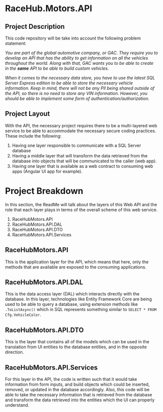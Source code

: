 # RaceHub.Motors.API

## Project Description
This code repository will be take into account the following problem statement:  

_You are part of the global automotive company, or GAC. They require you to develop an API that has the ability to get information on all the vehicles throughout the world. Along with that, GAC wants you to be able to create in the **same** API to be able to build custom vehicles._

_When it comes to the necessary data store, you have to use the latest SQL Server Express edition to be able to store the necessary vehicle information. Keep in mind, there will not be any PII being shared outside of the API, so there is no need to store any VIN information. However, you should be able to implement some form of authentication/authorization._

## Project Layout

With the API, the necessary project requires there to be a multi-layered web service to be able to accommodate the necessary secure coding practices. These include the following:

1. Having one layer responsible to communicate with a SQL Server database
2. Having a middle layer that will transform the data retrieved from the database into objects that will be communicated to the caller (web app).
3. Having one layer that is available as a web contract to consuming web apps (Angular UI app for example).

# Project Breakdown
In this section, the ReadMe will talk about the layers of this Web API and the role that each layer plays in terms of the overall scheme of this web service.

1. RaceHubMotors.API
2. RaceHubMotors.API.DAL
3. RaceHubMotors.API.DTO
4. RaceHubMotors.API.Services

## RaceHubMotors.API
This is the application layer for the API, which means that here, only the methods that are available are exposed to the consuming applications.

## RaceHubMotors.API.DAL
This is the data access layer (DAL) which interacts directly with the database. In this layer, technologies like Entity Framework Core are being used to be able to query a database, using extension methods like `.ToListAsync()` which in SQL represents something similar to `SELECT * FROM Cfg.VehicleColor`.

## RaceHubMotors.API.DTO
This is the layer that contains all of the models which can be used in the translation from UI entities to the database entities, and in the opposite direction.

## RaceHubMotors.API.Services
For this layer in the API, the code is written such that it would take information from form inputs, and build objects which could be inserted, removed, or updated in the database accordingly. Also, this code will be able to take the necessary information that is retrieved from the database and transform the data retrieved into the entities which the UI can properly understand.